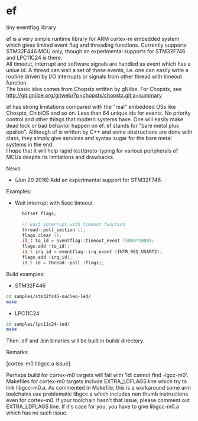 # ef
tiny eventflag library

ef is a very simple runtime library for ARM cortex-m embedded system which gives limited event flag and threading functions.  Currently supports STM32F446 MCU only, though an experimental supports for STM32F746 and LPC11C24 is there.  
All timeout, interrupt and software signals are handled as event which has a uniue id.  A thread can wait a set of these events, i.e. one can easily write a routine driven by I/O interrupts or signals from other thread with timeout function.  
The basic idea comes from Chopstx written by gNiibe.  For Chopstx, see  
<http://git.gniibe.org/gitweb/?p=chopstx/chopstx.git;a=summary>

ef has strong limitations compared with the "real" embedded OSs like Chosptx, ChibiOS and so on.  Less than 64 unique ids for events.  No priority control and other things that modern systems have.  One will easily make dead lock or bad behavior happen on ef.  ef stands for "bare metal plus epsilon".  Although ef is written by C++ and some abstructions are done with class, they simply give services and syntax sugar for the bare metal systems in the end.  
I hope that it will help rapid test/proto-typing for various peripherals of MCUs despite its limitations and drawbacks.  

News:

* (Jun 20 2016) Add an experimental support for STM32F746.


Examples:

* Wait interrupt with 5sec timeout

```c++
      bitset flags;

      // wait interrupt with timeout function
      thread::poll_section ();
      flags.clear ();
      id_t to_id = eventflag::timeout_event (5000*1000);
      flags.add (to_id);
      id_t irq_id = eventflag::irq_event (INTR_REQ_USART2);
      flags.add (irq_id);
      id_t id = thread::poll (flags);

```

Build examples:

* STM32F446

```bash
cd samples/stm32f446-nucleo-led/
make
```

* LPC11C24

```bash
cd samples/lpc11c24-led/
make
```

Then .elf and .bin binaries will be built in build/ directory.

Remarks:

[cortex-m0 libgcc.a issue]

Perhaps build for cortex-m0 targets will fail with 'ld: cannot find -lgcc-m0'.  Makefiles for cortex-m0 targets include EXTRA\_LDFLAGS line which try to link libgcc-m0.a.  As commented in Makefile, this is a workaround some arm toolchains use problematic libgcc.a which includes non thumb instructions even for cortex-m0.  If your toolchain hasn't that issue, please comment out EXTRA\_LDFLAGS line.
If it's case for you, you have to give libgcc-m0.a which has no such issue.

